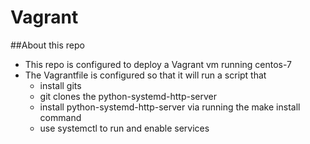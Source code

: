 # Vagrant

##About this repo
- This repo is configured to deploy a Vagrant vm running centos-7
- The Vagrantfile is configured so that it will run a script that 
	- install gits
	- git clones the python-systemd-http-server
	- install python-systemd-http-server via running the make install command
	- use systemctl to run and enable services
